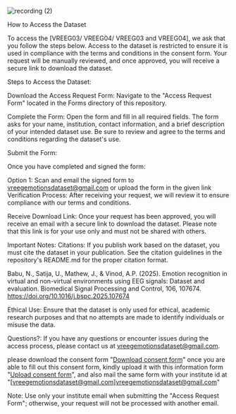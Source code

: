 ![recording (2)](https://github.com/vreegemotions/VREEG_Datasets/assets/161963326/eca2321e-ed6b-4ab6-9614-1b2982b8e357)

How to Access the Dataset

To access the [VREEG03/ VREEG04/ VREEG03 and VREEG04], we ask that you follow the steps below. Access to the dataset is restricted to ensure it is used in compliance with the terms and conditions in the consent form. Your request will be manually reviewed, and once approved, you will receive a secure link to download the dataset.

Steps to Access the Dataset:

Download the Access Request Form:
Navigate to the "Access Request Form" located in the Forms directory of this repository.

Complete the Form:
Open the form and fill in all required fields. The form asks for your name, institution, contact information, and a brief description of your intended dataset use. Be sure to review and agree to the terms and conditions regarding the dataset's use.

Submit the Form:

Once you have completed and signed the form:

Option 1: Scan and email the signed form to vreegemotionsdataset@gmail.com or upload the form in the given link
Verification Process: After receiving your request, we will review it to ensure compliance with our terms and conditions.


Receive Download Link:
Once your request has been approved, you will receive an email with a secure link to download the dataset. Please note that this link is for your use only and must not be shared with others.

Important Notes:
Citations: If you publish work based on the dataset, you must cite the dataset in your publication. See the citation guidelines in the repository's README.md for the proper citation format.

Babu, N., Satija, U., Mathew, J., & Vinod, A.P. (2025). Emotion recognition in virtual and non-virtual environments using EEG signals: Dataset and evaluation. Biomedical Signal Processing and Control, 106, 107674. https://doi.org/10.1016/j.bspc.2025.107674


Ethical Use: Ensure that the dataset is only used for ethical, academic research purposes and that no attempts are made to identify individuals or misuse the data.

Questions?: If you have any questions or encounter issues during the access process, please contact us at vreegemotionsdataset@gmail.com.


please download the consent form "[Download consent form](https://drive.google.com/file/d/1zZajJwh5EZ5c1q3cctvWwiggyVQ0Lsa6/view?usp=sharing)"
once you are able to fill out this consent form, kindly upload it with this information form "[Upload consent form](https://docs.google.com/forms/d/e/1FAIpQLSf3mq674m7ygqnPetC8F3tdg8b8UKVHZ-rM420_yCfuiQJHvw/viewform?usp=sharing)", and also mail the same form with your institute id at "[vreegemotionsdataset@gmail.com]vreegemotionsdataset@gmail.com"




Note: Use only your institute email when submitting the "Access Request Form"; otherwise, your request will not be processed with another email.
